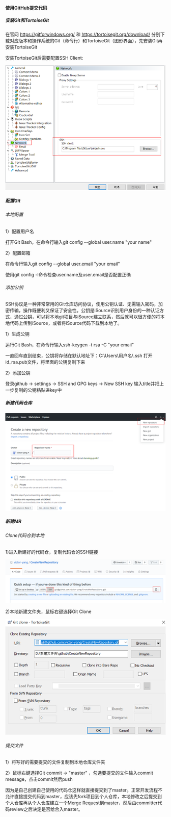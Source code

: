 #### 使用GitHub提交代码

##### 安装Git和TortoiseGit

在官网 https://gitforwindows.org/ 和 https://tortoisegit.org/download/ 分别下载对应版本和操作系统的Git（命令行）和TortoiseGit（图形界面），先安装Git再安装TortoiseGit

安装TortoiseGit后需要配置SSH Client:

![image](https://github.com/victor-yang/CreateNewRepository/raw/master/img/image-20200531000455432.png)

##### 配置Git

###### 本地配置

1）配置用户名

打开Git Bash，在命令行输入git config --global user.name "your name"

2）配置邮箱

在命令行输入git config --global user.email "your email"

使用git config -l命令检查user.name及user.email是否配置正确

###### 添加公钥

SSH协议是一种非常常用的Git仓库访问协议，使用公钥认证、无需输入密码，加密传输，操作既便利又保证了安全性。公钥是iSource识别用户身份的一种认证方式，通过公钥，可以将本地git项目与iSource建立联系，然后就可以很方便的将本地代码上传到iSource，或者将iSource代码下载到本地了。

1）生成公钥

运行Git Bash，在命令行输入ssh-keygen -t rsa -C "your email"

一直回车直到结束，公钥将存储在默认地址下：C:\Users\用户名\\.ssh  打开id_rsa.pub文件，将里面的公钥复制下来

2）添加公钥

登录github -> settings -> SSH and GPG keys -> New SSH key 输入title并把上一步复制的公钥粘贴进key中

##### 新建代码仓库

![image](https://github.com/victor-yang/CreateNewRepository/raw/master/img/image-20200531000105570.png)

##### 新建MR

###### Clone代码仓到本地

1)进入新建好的代码仓，复制代码仓的SSH链接

![image](https://github.com/victor-yang/CreateNewRepository/raw/master/img/image-20200531000618358.png)

2)本地新建文件夹，鼠标右键选择Git Clone

![image](https://github.com/victor-yang/CreateNewRepository/raw/master/img/image-20200531000829321.png)

###### 提交文件

1）将写好的需要提交的文件复制到本地仓库文件夹

2）鼠标右键选择Git commit -> "master" ，勾选要提交的文件输入commit message，点击commit然后push

因为是自己创建自己使用的代码仓这样就直接提交到了master。正常开发流程不允许直接提交代码到master，应该先fork项目到个人仓库，本地修改之后提交到个人仓库再从个人仓库建立一个Merge Request到master，然后由committer代码review之后决定是否给合入master。

###### 

